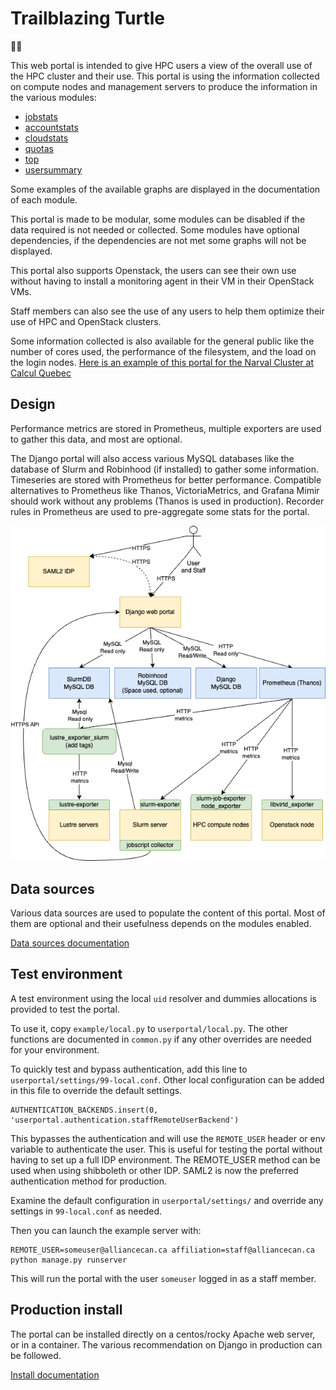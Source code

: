 # Trailblazing Turtle
🐢🚀

This web portal is intended to give HPC users a view of the overall use of the HPC cluster and their use. This portal is using the information collected on compute nodes and management servers to produce the information in the various modules:

* [jobstats](docs/jobstats.md)
* [accountstats](docs/accountstats.md)
* [cloudstats](docs/cloudstats.md)
* [quotas](docs/quotas.md)
* [top](docs/top.md)
* [usersummary](docs/usersummary.md)

Some examples of the available graphs are displayed in the documentation of each module. 

This portal is made to be modular, some modules can be disabled if the data required is not needed or collected. Some modules have optional dependencies, if the dependencies are not met some graphs will not be displayed.

This portal also supports Openstack, the users can see their own use without having to install a monitoring agent in their VM in their OpenStack VMs.

Staff members can also see the use of any users to help them optimize their use of HPC and OpenStack clusters.

Some information collected is also available for the general public like the number of cores used, the performance of the filesystem, and the load on the login nodes.
[Here is an example of this portal for the Narval Cluster at Calcul Quebec](https://portail.narval.calculquebec.ca/)

## Design
Performance metrics are stored in Prometheus, multiple exporters are used to gather this data, and most are optional.

The Django portal will also access various MySQL databases like the database of Slurm and Robinhood (if installed) to gather some information. Timeseries are stored with Prometheus for better performance. Compatible alternatives to Prometheus like Thanos, VictoriaMetrics, and Grafana Mimir should work without any problems (Thanos is used in production). Recorder rules in Prometheus are used to pre-aggregate some stats for the portal.

![Architecture diagram](docs/userportal.png)

## Data sources
Various data sources are used to populate the content of this portal. Most of them are optional and their usefulness depends on the modules enabled.

[Data sources documentation](docs/data.md)

## Test environment
A test environment using the local `uid` resolver and dummies allocations is provided to test the portal.

To use it, copy `example/local.py` to `userportal/local.py`. The other functions are documented in `common.py` if any other overrides are needed for your environment.

To quickly test and bypass authentication, add this line to `userportal/settings/99-local.conf`. Other local configuration can be added in this file to override the default settings.

```
AUTHENTICATION_BACKENDS.insert(0, 'userportal.authentication.staffRemoteUserBackend')
```

This bypasses the authentication and will use the `REMOTE_USER` header or env variable to authenticate the user. This is useful for testing the portal without having to set up a full IDP environment. The REMOTE_USER method can be used when using shibboleth or other IDP. SAML2 is now the preferred authentication method for production.

Examine the default configuration in `userportal/settings/` and override any settings in `99-local.conf` as needed.

Then you can launch the example server with:

```
REMOTE_USER=someuser@alliancecan.ca affiliation=staff@alliancecan.ca python manage.py runserver
```

This will run the portal with the user `someuser` logged in as a staff member.

## Production install
The portal can be installed directly on a centos/rocky Apache web server, or in a container. The various recommendation on Django in production can be followed.

[Install documentation](docs/install.md)
